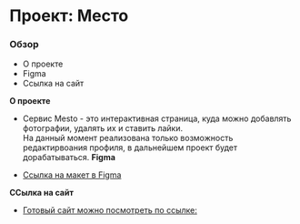 # Проект: Место

### Обзор

* О проекте
* Figma
* Ссылка на сайт

**О проекте**

* Сервис Mesto - это интерактивная страница, куда можно добавлять фотографии, удалять их и ставить лайки. <br> На данный момент реализована только возможность редактирвоания профиля, в дальнейшем проект будет дорабатываться.
**Figma**

* [Ссылка на макет в Figma](https://www.figma.com/file/2cn9N9jSkmxD84oJik7xL7/JavaScript.-Sprint-4?node-id=0%3A1)

**ССылка на сайт**

* [Готовый сайт можно посмотреть по ссылке:](https://ermlvv.github.io/mesto/)